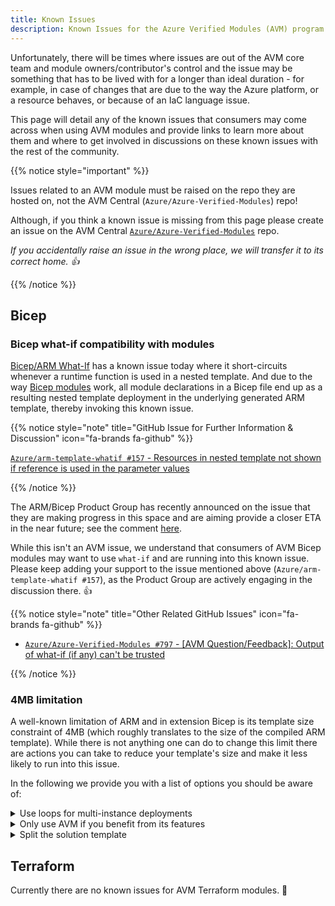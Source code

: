 ```yaml
---
title: Known Issues
description: Known Issues for the Azure Verified Modules (AVM) program
---
```


Unfortunately, there will be times where issues are out of the AVM core team and module owners/contributor's control and the issue may be something that has to be lived with for a longer than ideal duration - for example, in case of changes that are due to the way the Azure platform, or a resource behaves, or because of an IaC language issue.

This page will detail any of the known issues that consumers may come across when using AVM modules and provide links to learn more about them and where to get involved in discussions on these known issues with the rest of the community.

{{% notice style="important" %}}

Issues related to an AVM module must be raised on the repo they are hosted on, not the AVM Central (`Azure/Azure-Verified-Modules`) repo!

Although, if you think a known issue is missing from this page please create an issue on the AVM Central [`Azure/Azure-Verified-Modules`](https://github.com/Azure/Azure-Verified-Modules/issues/new/choose) repo.

*If you accidentally raise an issue in the wrong place, we will transfer it to its correct home. 👍*

{{% /notice %}}

## Bicep

### Bicep what-if compatibility with modules

[Bicep/ARM What-If](https://learn.microsoft.com/azure/azure-resource-manager/bicep/deploy-what-if) has a known issue today where it short-circuits whenever a runtime function is used in a nested template. And due to the way [Bicep modules](https://learn.microsoft.com/azure/azure-resource-manager/bicep/modules) work, all module declarations in a Bicep file end up as a resulting nested template deployment in the underlying generated ARM template, thereby invoking this known issue.

{{% notice style="note" title="GitHub Issue for Further Information & Discussion" icon="fa-brands fa-github" %}}

[`Azure/arm-template-whatif #157` - Resources in nested template not shown if reference is used in the parameter values](https://github.com/Azure/arm-template-whatif/issues/157)

{{% /notice %}}

The ARM/Bicep Product Group has recently announced on the issue that they are making progress in this space and are aiming provide a closer ETA in the near future; see the comment [here](https://github.com/Azure/arm-template-whatif/issues/157#issuecomment-2083179814).

While this isn't an AVM issue, we understand that consumers of AVM Bicep modules may want to use `what-if` and are running into this known issue. Please keep adding your support to the issue mentioned above (`Azure/arm-template-whatif #157`), as the Product Group are actively engaging in the discussion there. 👍

{{% notice style="note" title="Other Related GitHub Issues" icon="fa-brands fa-github" %}}

- [`Azure/Azure-Verified-Modules #797` - [AVM Question/Feedback]: Output of what-if (if any) can't be trusted](https://github.com/Azure/Azure-Verified-Modules/issues/797)

{{% /notice %}}

### 4MB limitation

A well-known limitation of ARM and in extension Bicep is its template size constraint of 4MB (which roughly translates to the size of the compiled ARM template). While there is not anything one can do to change this limit there are actions you can take to reduce your template's size and make it less likely to run into this issue.

In the following we provide you with a list of options you should be aware of:

<details>
<summary>Use loops for multi-instance deployments</summary>

If you deploy multiple instances of the same module (e.g., DNS entries) you should invoke the module using a loop once, as opposed to separate references to the same module. The reason comes down the way that ARM interprets these references: Each reference of a module is restored to its full ARM size. That means, if you invoke the same module 3 separate time, you will find that this module's template is added 3 times as a nested deployment. If you use a loop instead, the reference is only added once and invoked as many times as your loop as entries.

For example, you should refactor the code
```bicep
targetScope = 'subscription'

@description('The principal to assign the roles to.')
param principalId string

module testDeployment1 'br/public:avm/res/authorization/role-assignment/sub-scope:0.1.0' = {
  params: {
    principalId: principalId
    roleDefinitionIdOrName: 'Contributor'
  }
}
module testDeployment2 'br/public:avm/res/authorization/role-assignment/sub-scope:0.1.0' = {
  params: {
    principalId: principalId
    roleDefinitionIdOrName: 'Role Based Access Control Administrator'
  }
}
```
to
```bicep
targetScope = 'subscription'

@description('The principal to assign the roles to.')
param principalId string

var rolesToAssign = [
  'Contributor'
  'Role Based Access Control Administrator'
]

module testDeployment 'br/public:avm/res/authorization/role-assignment/sub-scope:0.1.0' = [
  for role in rolesToAssign: {
    params: {
      principalId: principalId
      roleDefinitionIdOrName: role
    }
  }
]
```
instead. I this particular example, the compiled JSON for first example has a size of `18kb`, the second using a loop `10kb`.

</details>


<details>
<summary>Only use AVM if you benefit from its features</summary>
</details>

<details>
<summary>Split the solution template</summary>
</details>

## Terraform

Currently there are no known issues for AVM Terraform modules. 🥳
